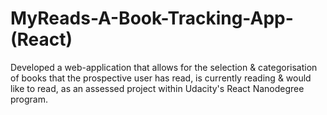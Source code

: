 # MyReads-A-Book-Tracking-App-(React)
Developed a web-application that allows for the selection & categorisation of books that the prospective user has read, is currently reading & would like to read, as an assessed project within Udacity's React Nanodegree program.
